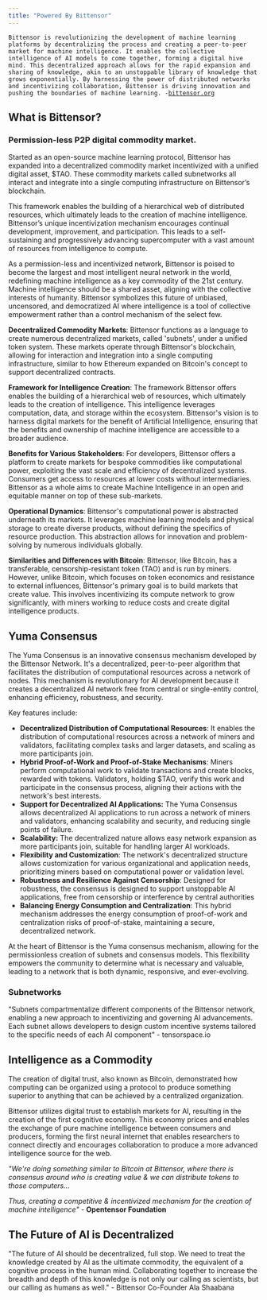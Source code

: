 ```yaml
---
title: "Powered By Bittensor"
---
```


`Bittensor is revolutionizing the development of machine learning platforms by decentralizing the process and creating a peer-to-peer market for machine intelligence. It enables the collective intelligence of AI models to come together, forming a digital hive mind. This decentralized approach allows for the rapid expansion and sharing of knowledge, akin to an unstoppable library of knowledge that grows exponentially. By harnessing the power of distributed networks and incentivizing collaboration, Bittensor is driving innovation and pushing the boundaries of machine learning. -`[`bittensor.org`](https://bittensor.org/)

## What is Bittensor?

### Permission-less P2P digital commodity market.

Started as an open-source machine learning protocol, Bittensor has expanded into a decentralized commodity market incentivized with a unified digital asset, $TAO. These commodity markets called subnetworks all interact and integrate into a single computing infrastructure on Bittensor’s blockchain.

This framework enables the building of a hierarchical web of distributed resources, which ultimately leads to the creation of machine intelligence. Bittensor’s unique incentivization mechanism encourages continual development, improvement, and participation. This leads to a self-sustaining and progressively advancing supercomputer with a vast amount of resources from intelligence to compute.

As a permission-less and incentivized network, Bittensor is poised to become the largest and most intelligent neural network in the world, redefining machine intelligence as a key commodity of the 21st century. Machine intelligence should be a shared asset, aligning with the collective interests of humanity. Bittensor symbolizes this future of unbiased, uncensored, and democratized AI where intelligence is a tool of collective empowerment rather than a control mechanism of the select few.

**Decentralized Commodity Markets**: Bittensor functions as a language to create numerous decentralized markets, called 'subnets', under a unified token system. These markets operate through Bittensor's blockchain, allowing for interaction and integration into a single computing infrastructure, similar to how Ethereum expanded on Bitcoin's concept to support decentralized contracts​​.

**Framework for Intelligence Creation**: The framework Bittensor offers enables the building of a hierarchical web of resources, which ultimately leads to the creation of intelligence. This intelligence leverages computation, data, and storage within the ecosystem. Bittensor's vision is to harness digital markets for the benefit of Artificial Intelligence, ensuring that the benefits and ownership of machine intelligence are accessible to a broader audience​​.

**Benefits for Various Stakeholders**: For developers, Bittensor offers a platform to create markets for bespoke commodities like computational power, exploiting the vast scale and efficiency of decentralized systems. Consumers get access to resources at lower costs without intermediaries. Bittensor as a whole aims to create Machine Intelligence in an open and equitable manner on top of these sub-markets​​.

**Operational Dynamics**: Bittensor's computational power is abstracted underneath its markets. It leverages machine learning models and physical storage to create diverse products, without defining the specifics of resource production. This abstraction allows for innovation and problem-solving by numerous individuals globally​​.

**Similarities and Differences with Bitcoin**: Bittensor, like Bitcoin, has a transferable, censorship-resistant token (TAO) and is run by miners. However, unlike Bitcoin, which focuses on token economics and resistance to external influences, Bittensor's primary goal is to build markets that create value. This involves incentivizing its compute network to grow significantly, with miners working to reduce costs and create digital intelligence products.

## Yuma Consensus

The Yuma Consensus is an innovative consensus mechanism developed by the Bittensor Network. It's a decentralized, peer-to-peer algorithm that facilitates the distribution of computational resources across a network of nodes. This mechanism is revolutionary for AI development because it creates a decentralized AI network free from central or single-entity control, enhancing efficiency, robustness, and security.

Key features include:

* **Decentralized Distribution of Computational Resources**: It enables the distribution of computational resources across a network of miners and validators, facilitating complex tasks and larger datasets, and scaling as more participants join.
* **Hybrid Proof-of-Work and Proof-of-Stake Mechanisms**: Miners perform computational work to validate transactions and create blocks, rewarded with tokens. Validators, holding $TAO, verify this work and participate in the consensus process, aligning their actions with the network's best interests.
* **Support for Decentralized AI Applications:** The Yuma Consensus allows decentralized AI applications to run across a network of miners and validators, enhancing scalability and security, and reducing single points of failure.
* **Scalability:** The decentralized nature allows easy network expansion as more participants join, suitable for handling larger AI workloads.
* **Flexibility and Customization**: The network's decentralized structure allows customization for various organizational and application needs, prioritizing miners based on computational power or validation level.
* **Robustness and Resilience Against Censorship**: Designed for robustness, the consensus is designed to support unstoppable AI applications, free from censorship or interference by central authorities
* **Balancing Energy Consumption and Centralization**: This hybrid mechanism addresses the energy consumption of proof-of-work and centralization risks of proof-of-stake, maintaining a secure, decentralized network.

At the heart of Bittensor is the Yuma consensus mechanism, allowing for the permissionless creation of subnets and consensus models. This flexibility empowers the community to determine what is necessary and valuable, leading to a network that is both dynamic, responsive, and ever-evolving.

### Subnetworks

"Subnets compartmentalize different components of the Bittensor network, enabling a new approach to incentivizing and governing AI advancements. Each subnet allows developers to design custom incentive systems tailored to the specific needs of each AI component" - tensorspace.io

## Intelligence as a Commodity

The creation of digital trust, also known as Bitcoin, demonstrated how computing can be organized using a protocol to produce something superior to anything that can be achieved by a centralized organization.

Bittensor utilizes digital trust to establish markets for AI, resulting in the creation of the first cognitive economy. This economy prices and enables the exchange of pure machine intelligence between consumers and producers, forming the first neural internet that enables researchers to connect directly and encourages collaboration to produce a more advanced intelligence source for the web.

*"We're doing something similar to Bitcoin at Bittensor, where there is consensus around who is creating value & we can distribute tokens to those computers...*

*Thus, creating a competitive & incentivized mechanism for the creation of machine intelligence" -* **Opentensor Foundation**

## The Future of AI is Decentralized

"The future of AI should be decentralized, full stop. We need to treat the knowledge created by AI as the ultimate commodity, the equivalent of a cognitive process in the human mind. Collaborating together to increase the breadth and depth of this knowledge is not only our calling as scientists, but our calling as humans as well." - Bittensor Co-Founder Ala Shaabana
